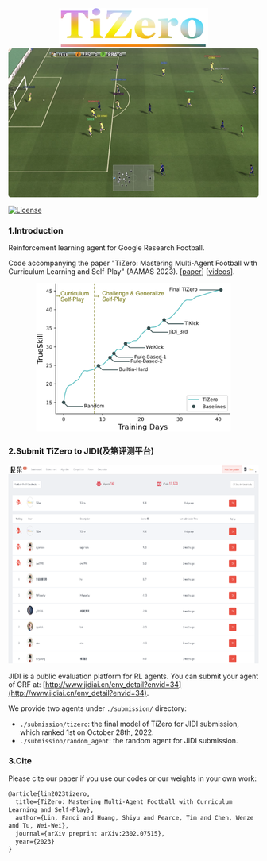 <div align="center">
<img width="300px" height="auto" src="./docs/figures/TiZero.png">
</div>

<div align="center">
<img height="300px" height="auto" src="./docs/figures/screen_800.png">
</div>

[![License](https://img.shields.io/badge/License-Apache%202.0-blue.svg)](https://opensource.org/licenses/Apache-2.0)

### 1.Introduction

Reinforcement learning agent for Google Research Football.

Code accompanying the paper 
"TiZero: Mastering Multi-Agent Football with Curriculum Learning and Self-Play" (AAMAS 2023). [[paper](https://arxiv.org/abs/2302.07515)] [[videos](https://www.youtube.com/watch?v=U9REh0otmVU)]. 

<div align="center">
<img height="300px" height="auto" src="./docs/figures/football_trueskill.png">
</div>

### 2.Submit TiZero to JIDI(及第评测平台)

<div align="center">
<img height="400px" height="auto" src="./docs/figures/jidi.png">
</div>


JIDI is a public evaluation platform for RL agents. You can submit your agent of GRF at: [http://www.jidiai.cn/env_detail?envid=34](http://www.jidiai.cn/env_detail?envid=34).

We provide two agents under `./submission/` directory:

- `./submission/tizero`: the final model of TiZero for JIDI submission, which ranked 1st on October 28th, 2022.
- `./submission/random_agent`: the random agent for JIDI submission.


### 3.Cite

Please cite our paper if you use our codes or our weights in your own work:

```
@article{lin2023tizero,
  title={TiZero: Mastering Multi-Agent Football with Curriculum Learning and Self-Play},
  author={Lin, Fanqi and Huang, Shiyu and Pearce, Tim and Chen, Wenze and Tu, Wei-Wei},
  journal={arXiv preprint arXiv:2302.07515},
  year={2023}
}
```

